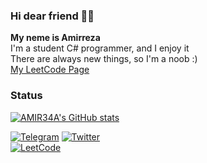 ### Hi dear friend 👋🏼

**My neme is Amirreza** <br/>
I'm a student C# programmer, and I enjoy it <br/>
There are always new things, so I'm a noob :) <br/>
[My LeetCode Page](https://leetcode.com/AMIR34A) <br/>

### Status
[![AMIR34A's GitHub stats](https://github-readme-stats.vercel.app/api?username=amir34a&show_icons=true&theme=gruvbox)](https://github.com/anuraghazra/github-readme-stats) <br/>
  
  
[![Telegram](https://img.shields.io/badge/Telegram-blue?style=for-the-badge&labelColor=white&logo=telegram)](https://t.me/AMIR34A/)
[![Twitter](https://img.shields.io/badge/twitter-blue?style=for-the-badge&labelColor=white&logo=twitter)](https://twitter.com/AMIR34AA) <br/>
[![LeetCode](https://img.shields.io/badge/LeetCode-black?style=for-the-badge&labelColor=white&logo=leetcode)](https://leetcode.com/AMIR34A/)


  
<!--
**AMIR34A/AMIR34A** is a ✨ _special_ ✨ repository because its `README.md` (this file) appears on your GitHub profile.

Here are some ideas to get you started:

- 🔭 I’m currently working on ...
- 🌱 I’m currently learning ...
- 👯 I’m looking to collaborate on ...
- 🤔 I’m looking for help with ...
- 💬 Ask me about ...
- 📫 How to reach me: ...
- 😄 Pronouns: ...
- ⚡ Fun fact: ...
-->
